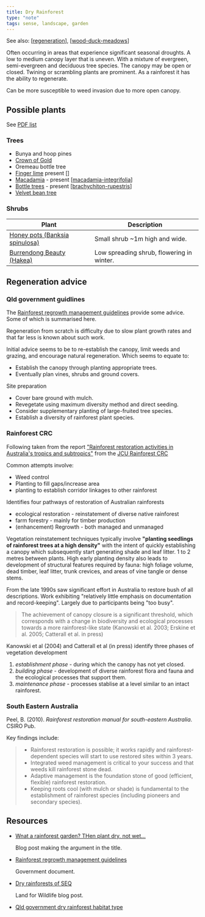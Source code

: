 ```yaml
---
title: Dry Rainforest
type: "note"
tags: sense, landscape, garden
---
```


See also: [[regeneration]], [[wood-duck-meadows]]

Often occurring in areas that experience significant seasonal droughts. A low to medium canopy layer that is uneven. With a mixture of evergreen, semi-evergreen and deciduous tree species. The canopy may be open or closed. Twining or scrambling plants are prominent. As a rainforest it has the ability to regenerate.

Can be more susceptible to weed invasion due to more open canopy.

## Possible plants

See [PDF list](https://jerry-coleby-williams.net/wp-content/uploads/2014/03/dry-rainforest-species.pdf)

### Trees

- Bunya and hoop pines
- [Crown of Gold](https://en.wikipedia.org/wiki/Barklya)
- Oremeau bottle tree
- [Finger lime](https://en.wikipedia.org/wiki/Citrus_australasica) present []
- [Macadamia](https://en.wikipedia.org/wiki/Macadamia) - present [[macadamia-integrifolia]]
- [Bottle trees](https://en.wikipedia.org/wiki/Brachychiton) - present [[brachychiton-rupestris]]
- [Velvet bean tree](https://bie.ala.org.au/species/https://id.biodiversity.org.au/node/apni/2886871)

### Shrubs 

| Plant | Description |
| --- | --- |
| [Honey pots (Banksia spinulosa)](https://gardeningwithangus.com.au/banksia-spinulosa-honey-pots-banksia/) | Small shrub ~1m high and wide.  | 
| [Burrendong Beauty (Hakea)](https://gardeningwithangus.com.au/hakea-burrendong-beauty-hakea/) | Low spreading shrub, flowering in winter. |

## Regeneration advice

### Qld government guidlines

The [Rainforest regrowth management guidelines](https://www.publications.qld.gov.au/dataset/423dafdb-be26-4aba-b225-1fab3495f7bf/resource/48792874-4ef2-4ecc-814d-565460ee7969/download/rainforest-regrowth-mgmt-guideline.pdf) provide some advice. Some of which is summarised here.

Regeneration from scratch is difficulty due to slow plant growth rates and that far less is known about such work.

Initial advice seems to be to re-establish the canopy, limit weeds and grazing, and encourage natural regeneration. Which seems to equate to:

- Establish the canopy through planting appropriate trees.
- Eventually plan vines, shrubs and ground covers.

Site preparation

- Cover bare ground with mulch. 
- Revegetate using maximum diversity method and direct seeding.
- Consider supplementary planting of large-fruited tree species.
- Establish a diversity of rainforest plant species. 

### Rainforest CRC

Following taken from the report ["Rainforest restoration activities in Australia's tropics and subtropics"](https://rainforest-crc.jcu.edu.au/publications/restoration_activities.pdf) from the [JCU Rainforest CRC](https://rainforest-crc.jcu.edu.au)

Common attempts involve:

- Weed control
- Planting to fill gaps/increase area
- planting to establish corridor linkages to other rainforest

Identifies four pathways of restoration of Australian rainforests

- ecological restoration - reinstatement of diverse native rainforest
- farm forestry - mainly for timber production
- (enhancement) Regrowth - both managed and unmanaged

Vegetation reinstatement techniques typically involve **"planting seedlings of rainforest trees at a high density"** with the intent of quickly establishing a canopy which subsequently start generating shade and leaf litter. 1 to 2 metres between plants. High early planting density also leads to development of structural features required by fauna: high foliage volume, dead timber, leaf litter, trunk crevices, and areas of vine tangle or dense stems.

From the late 1990s saw significant effort in Australia to restore bush of all descriptions. Work exhibiting "relatively little emphasis on documentation and record-keeping". Largely due to participants being "too busy".

> The achievement of canopy closure is a significant threshold, which corresponds with a change in biodiversity and ecological processes towards a more rainforest-like state (Kanowski et al.  2003; Erskine et al. 2005; Catterall et al. in press)

Kanowski et al (2004) and Catterall et al (in press) identify three phases of vegetation development

1. _establishment phase_ - during which the canopy has not yet closed.
2. _building phase_ - development of diverse rainforest flora and fauna and the ecological processes that support them.
3. _maintenance phase_ - processes stablise at a level similar to an intact rainforest.

### South Eastern Australia

Peel, B. (2010). *Rainforest restoration manual for south-eastern Australia*. CSIRO Pub.

Key findings include:

> - Rainforest restoration is possible; it works rapidly and rainforest-dependent species will start to use restored sites within 3 years. 
> - Integrated weed management is critical to your success and that weeds kill rainforest stone dead. 
> - Adaptive management is the foundation stone of good (efficient, flexible) rainforest restoration. 
> - Keeping roots cool (with mulch or shade) is fundamental to the establishment of rainforest species (including pioneers and secondary species).


## Resources

- [Wnat a rainforest garden? THen plant dry, not wet...](https://jerry-coleby-williams.net/2014/08/12/want-a-rainforest-garden-then-plant-dry-not-wet/)

    Blog post making the argument in the title.

- [Rainforest regrowth management guidelines](https://www.publications.qld.gov.au/dataset/423dafdb-be26-4aba-b225-1fab3495f7bf/resource/48792874-4ef2-4ecc-814d-565460ee7969/download/rainforest-regrowth-mgmt-guideline.pdf)

    Government document.

- [Dry rainforests of SEQ](https://www.lfwseq.org.au/dry-rainforests-seq/)

    Land for Wildlife blog post.

- [Qld government dry rainforest habitat type](https://www.qld.gov.au/environment/plants-animals/habitats/habitat/dry-rainforest)

[//begin]: # "Autogenerated link references for markdown compatibility"
[regeneration]: regeneration "Bush regeneration (Wood duck meadows)"
[wood-duck-meadows]: wood-duck-meadows "Wood duck meadows"
[macadamia-integrifolia]: plants/macadamia-integrifolia "Macadamia integrifolia"
[brachychiton-rupestris]: plants/brachychiton-rupestris "Brachychiton rupestris (Queensland Bottle Tree)"
[//end]: # "Autogenerated link references"
